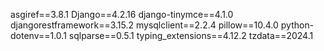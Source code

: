 asgiref==3.8.1
Django==4.2.16
django-tinymce==4.1.0
djangorestframework==3.15.2
mysqlclient==2.2.4
pillow==10.4.0
python-dotenv==1.0.1
sqlparse==0.5.1
typing_extensions==4.12.2
tzdata==2024.1
